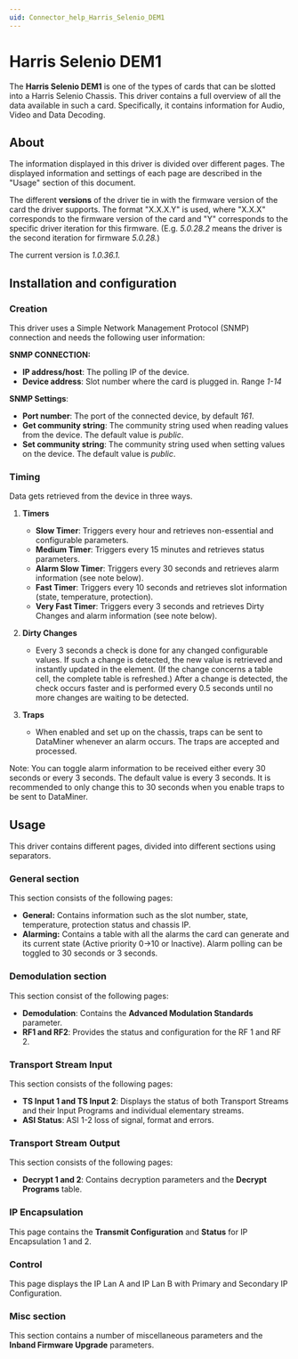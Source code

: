 ```yaml
---
uid: Connector_help_Harris_Selenio_DEM1
---
```


# Harris Selenio DEM1

The **Harris Selenio DEM1** is one of the types of cards that can be slotted into a Harris Selenio Chassis. This driver contains a full overview of all the data available in such a card. Specifically, it contains information for Audio, Video and Data Decoding.

## About

The information displayed in this driver is divided over different pages. The displayed information and settings of each page are described in the "Usage" section of this document.

The different **versions** of the driver tie in with the firmware version of the card the driver supports. The format "X.X.X.Y" is used, where "X.X.X" corresponds to the firmware version of the card and "Y" corresponds to the specific driver iteration for this firmware. (E.g. *5.0.28.2* means the driver is the second iteration for firmware *5.0.28.*)

The current version is *1.0.36.1.*

## Installation and configuration

### Creation

This driver uses a Simple Network Management Protocol (SNMP) connection and needs the following user information:

**SNMP CONNECTION:**

- **IP address/host**: The polling IP of the device.
- **Device address**: Slot number where the card is plugged in. Range *1-14*

**SNMP Settings**:

- **Port number**: The port of the connected device, by default *161*.
- **Get community string**: The community string used when reading values from the device. The default value is *public*.
- **Set community string**: The community string used when setting values on the device. The default value is *public*.

### Timing

Data gets retrieved from the device in three ways.

1. **Timers**

   - **Slow Timer**: Triggers every hour and retrieves non-essential and configurable parameters.
   - **Medium Timer**: Triggers every 15 minutes and retrieves status parameters.
   - **Alarm Slow Timer**: Triggers every 30 seconds and retrieves alarm information (see note below).
   - **Fast Timer**: Triggers every 10 seconds and retrieves slot information (state, temperature, protection).
   - **Very Fast Timer**: Triggers every 3 seconds and retrieves Dirty Changes and alarm information (see note below).

1. **Dirty Changes**

   - Every 3 seconds a check is done for any changed configurable values. If such a change is detected, the new value is retrieved and instantly updated in the element. (If the change concerns a table cell, the complete table is refreshed.) After a change is detected, the check occurs faster and is performed every 0.5 seconds until no more changes are waiting to be detected.

1. **Traps**

   - When enabled and set up on the chassis, traps can be sent to DataMiner whenever an alarm occurs. The traps are accepted and processed.

Note: You can toggle alarm information to be received either every 30 seconds or every 3 seconds. The default value is every 3 seconds. It is recommended to only change this to 30 seconds when you enable traps to be sent to DataMiner.

## Usage

This driver contains different pages, divided into different sections using separators.

### General section

This section consists of the following pages:

- **General:** Contains information such as the slot number, state, temperature, protection status and chassis IP.
- **Alarming:** Contains a table with all the alarms the card can generate and its current state (Active priority 0-\>10 or Inactive). Alarm polling can be toggled to 30 seconds or 3 seconds.

### Demodulation section

This section consist of the following pages:

- **Demodulation**: Contains the **Advanced Modulation Standards** parameter.
- **RF1 and RF2**: Provides the status and configuration for the RF 1 and RF 2.

### Transport Stream Input

This section consists of the following pages:

- **TS Input 1 and TS Input 2**: Displays the status of both Transport Streams and their Input Programs and individual elementary streams.
- **ASI Status**: ASI 1-2 loss of signal, format and errors.

### Transport Stream Output

This section consists of the following pages:

- **Decrypt 1 and 2**: Contains decryption parameters and the **Decrypt Programs** table.

### IP Encapsulation

This page contains the **Transmit Configuration** and **Status** for IP Encapsulation 1 and 2.

### Control

This page displays the IP Lan A and IP Lan B with Primary and Secondary IP Configuration.

### Misc section

This section contains a number of miscellaneous parameters and the **Inband Firmware Upgrade** parameters.

